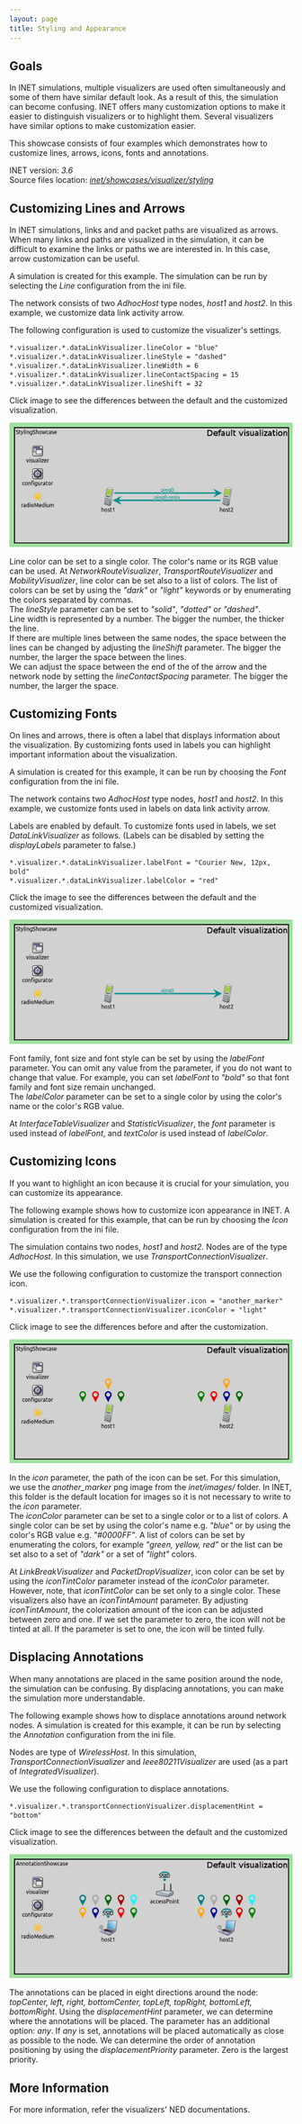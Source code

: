 ```yaml
---
layout: page
title: Styling and Appearance
---
```


<script type="text/javascript">
  function swapImage(id,before,after) {
    src=document.getElementById(id).src;
    if (src.match(before)) {
      document.getElementById(id).src=after;
    } else {
      document.getElementById(id).src=before;
    }
  }
</script>
<script type="text/javascript" src="../../javascripts/imgToFullSize.js" charset="UTF-8"></script>

## Goals

In INET simulations, multiple visualizers are used often simultaneously and some
of them have similar default look.  As a result of this, the simulation can become
confusing. INET offers many customization options to make it easier to distinguish
visualizers or to highlight them. Several visualizers have similar options to make
customization easier.

This showcase consists of four examples which demonstrates how to customize
lines, arrows, icons, fonts and annotations.

INET version: <var>3.6</var><br>
Source files location: <a href="https://github.com/inet-framework/inet-showcases/tree/master/visualizer/styling" target="_blank"><var>inet/showcases/visualizer/styling</var></a>

## Customizing Lines and Arrows

In INET simulations, links and and packet paths are visualized as arrows. When
many links and paths are visualized in the simulation, it can be difficult to
examine the links or paths we are interested in. In this case, arrow customization
can be useful.

A simulation is created for this example. The simulation can be run by selecting
the <var>Line</var> configuration from the ini file.

The network consists of two <var>AdhocHost</var> type nodes,
<var>host1</var> and <var>host2</var>. In this example, we customize data link
activity arrow.

The following configuration is used to customize the visualizer's settings.

``` {.snippet}
*.visualizer.*.dataLinkVisualizer.lineColor = "blue"
*.visualizer.*.dataLinkVisualizer.lineStyle = "dashed"
*.visualizer.*.dataLinkVisualizer.lineWidth = 6
*.visualizer.*.dataLinkVisualizer.lineContactSpacing = 15
*.visualizer.*.dataLinkVisualizer.lineShift = 32
```

Click image to see the differences between the default and the customized visualization.

<img id="lineImg" onclick="swapImage('lineImg','Line_default_v0727.png','Line_custom_v0727.png')" src="Line_default_v0727.png" class="screen" />

Line color can be set to a single color. The color's name or its RGB value can be
used. At <var>NetworkRouteVisualizer</var>,
<var>TransportRouteVisualizer</var> and <var>MobilityVisualizer</var>, line color
can be set also to a list of colors. The list of colors can be set by using the *"dark"*
or *"light"* keywords or by enumerating the colors separated by commas.<br>
The <var>lineStyle</var> parameter can be set to *"solid"*, *"dotted"* or
*"dashed"*.<br> Line width is represented by a number. The bigger the number,
the thicker the line.<br> If there are multiple lines between the same nodes, the
space between the lines can be changed by adjusting the <var>lineShift</var>
parameter. The bigger the number, the larger the space between the lines.<br>
We can adjust the space between the end of the of the arrow and the network
node by setting the <var>lineContactSpacing</var> parameter. The bigger the
number, the larger the space.

## Customizing Fonts

On lines and arrows, there is often a label that displays information about the
visualization. By customizing fonts used in labels you can highlight important
information about the visualization.

A simulation is created for this example, it can be run by choosing the
<var>Font</var> configuration from the ini file.

The network contains two <var>AdhocHost</var> type nodes, <var>host1</var>
and <var>host2</var>. In this example, we customize fonts used in labels on
data link activity arrow.

<!-- Question: all labels can be disabled? -->
Labels are enabled by default. To customize fonts used in labels, we set
<var>DataLinkVisualizer</var> as follows. (Labels can be disabled by setting the
<var>displayLabels</var> parameter to false.)

``` {.snippet}
*.visualizer.*.dataLinkVisualizer.labelFont = "Courier New, 12px, bold"
*.visualizer.*.dataLinkVisualizer.labelColor = "red"
```

Click the image to see the differences between the default and the customized visualization.

<img id="fontsImg" onclick="swapImage('fontsImg','Font_default_v0727.png','Font_custom_v0727.png')" src="Font_default_v0727.png" class="screen" />

Font family, font size and font style can be set by using the <var>labelFont</var>
parameter. You can omit any value from the parameter, if you do not want to
change that value. For example, you can set <var>labelFont</var> to *"bold"* so
that font family and font size remain unchanged.<br> The
<var>labelColor</var> parameter can be set to a single color by using the color's name
or the color's RGB value.

At <var>InterfaceTableVisualizer</var> and <var>StatisticVisualizer</var>, the
<var>font</var> parameter is used instead of <var>labelFont</var>, and
<var>textColor</var> is used instead of <var>labelColor</var>.

## Customizing Icons

If you want to highlight an icon because it is crucial for your simulation, you can
customize its appearance.

The following example shows how to customize icon appearance in INET. A
simulation is created for this example, that can be run by choosing the
<var>Icon</var> configuration from the ini file.

The simulation contains two nodes, <var>host1</var> and <var>host2</var>.
Nodes are of the type <var>AdhocHost</var>. In this simulation, we use
<var>TransportConnectionVisualizer</var>.

We use the following configuration to customize the transport connection icon.

``` {.snippet}
*.visualizer.*.transportConnectionVisualizer.icon = "another_marker"
*.visualizer.*.transportConnectionVisualizer.iconColor = "light"
```

Click image to see the differences before and after the customization.

<img id="iconImg" onclick="swapImage('iconImg','Icon_default_v0727.png','Icon_custom_v0727.png')" src="Icon_default_v0727.png" class="screen" />

In the <var>icon</var> parameter, the path of the icon can be set. For this
simulation, we use the *another\_marker* png image from the *inet/images/*
folder. In INET, this folder is the default location for images so it is not necessary
to write to the <var>icon</var> parameter.<br> The <var>iconColor</var>
parameter can be set to a single color or to a list of colors. A single color can be set
by using the color's name e.g. *"blue"* or by using the color's RGB value e.g.
*"\#0000FF"*. A list of colors can be set by enumerating the colors, for example
*"green, yellow, red"* or the list can be set also to a set of *"dark"* or a set of
*"light"* colors.

At <var>LinkBreakVisualizer</var> and <var>PacketDropVisualizer</var>, icon
color can be set by using the <var>iconTintColor</var> parameter instead of the
<var>iconColor</var> parameter. However, note, that <var>iconTintColor</var>
can be set only to a single color. These visualizers also have an
<var>iconTintAmount</var> parameter. By adjusting <var>iconTintAmount</var>, the
colorization amount of the icon can be adjusted between zero and one. If we set
the parameter to zero, the icon will not be tinted at all. If the parameter is set to
one, the icon will be tinted fully.

## Displacing Annotations

When many annotations are placed in the same position around the node, the
simulation can be confusing. By displacing annotations, you can make the
simulation more understandable.

The following example shows how to displace annotations around network nodes.
A simulation is created for this example, it can be run by selecting the
<var>Annotation</var> configuration from the ini file.

Nodes are type of <var>WirelessHost</var>. In this simulation,
<var>TransportConnectionVisualizer</var> and <var>Ieee80211Visualizer</var> are
used (as a part of <var>IntegratedVisualizer</var>).

We use the following configuration to displace annotations.

``` {.snippet}
*.visualizer.*.transportConnectionVisualizer.displacementHint = "bottom"
```

Click image to see the differences between the default and the customized visualization.

<!--TODO: images -->
<img id="annotImg" onclick="swapImage('annotImg','Annotation_default_v0802.png','Annotation_custom_v0802.png')" src="Annotation_default_v0802.png" class="screen" />

<!-- TODO: explanation -->
The annotations can be placed in eight directions around the node: *topCenter,
left, right, bottomCenter, topLeft, topRight, bottomLeft, bottomRight*. Using the
<var>displacementHint</var> parameter, we can determine where the
annotations will be placed. The parameter has an additional option: *any*. If
*any* is set, annotations will be placed automatically as close as possible to the
node. We can determine the order of annotation positioning by using the
<var>displacementPriority</var> parameter. Zero is the largest priority.

## More Information

For more information, refer the visualizers' NED documentations.
